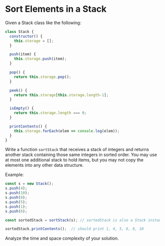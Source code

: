 # Sort Elements in a Stack

Given a Stack class like the following:
```js
class Stack {
  constructor() {
    this.storage = [];
  }

  push(item) {
    this.storage.push(item);
  }

  pop() {
    return this.storage.pop();
  }

  peek() {
    return this.storage[this.storage.length-1];
  }

  isEmpty() {
    return this.storage.length === 0;
  }

  printContents() {
    this.storage.forEach(elem => console.log(elem));
  }
}
```

Write a function `sortStack` that receives a stack of integers and returns another stack containing those same integers in sorted order. You may use at most one additional stack to hold items, but you may not copy the elements into any other data structure. 

Example:
```js
const s = new Stack();
s.push(4);
s.push(10);
s.push(8);
s.push(5);
s.push(1);
s.push(6);

const sortedStack = sortStack(s); // sortedStack is also a Stack instance

sortedStack.printContents();  // should print 1, 4, 5, 6, 8, 10
```

Analyze the time and space complexity of your solution.